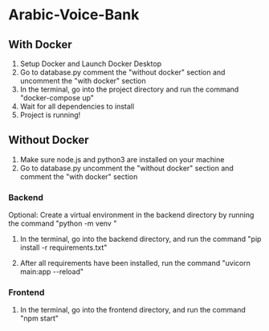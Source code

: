 # Arabic-Voice-Bank

## With Docker

1. Setup Docker and Launch Docker Desktop
2. Go to database.py comment the "without docker" section and uncomment the "with docker" section
3. In the terminal, go into the project directory and run the command "docker-compose up"
4. Wait for all dependencies to install
5. Project is running!

## Without Docker

1. Make sure node.js and python3 are installed on your machine
2. Go to database.py uncomment the "without docker" section and comment the "with docker" section

### Backend

Optional: Create a virtual environment in the backend directory by running the command "python<version> -m venv <virtual-environment-name>"

1. In the terminal, go into the backend directory, and run the command "pip install -r requirements.txt"

2. After all requirements have been installed, run the command "uvicorn main:app --reload"

### Frontend

1. In the terminal, go into the frontend directory, and run the command "npm start"
